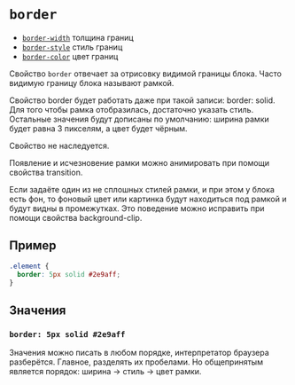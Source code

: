 # `border`

- [`border-width`](./border-width.md) толщина границ
- [`border-style`](./border-style.md) стиль границ
- [`border-color`](./border-color.md) цвет границ

Свойство `border` отвечает за отрисовку видимой границы блока. Часто видимую границу блока называют рамкой.

Свойство border будет работать даже при такой записи: border: solid. Для того чтобы рамка отобразилась, достаточно указать стиль. Остальные значения будут дописаны по умолчанию: ширина рамки будет равна 3 пикселям, а цвет будет чёрным.

Свойство не наследуется.

Появление и исчезновение рамки можно анимировать при помощи свойства transition.

Если задаёте один из не сплошных стилей рамки, и при этом у блока есть фон, то фоновый цвет или картинка будут находиться под рамкой и будут видны в промежутках. Это поведение можно исправить при помощи свойства background-clip.

## Пример

```css
.element {
  border: 5px solid #2e9aff;
}
```

## Значения

### `border: 5px solid #2e9aff`

Значения можно писать в любом порядке, интерпретатор браузера разберётся. Главное, разделять их пробелами. Но общепринятым является порядок: ширина → стиль → цвет рамки.
